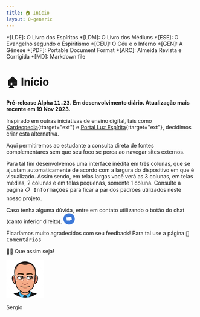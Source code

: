 ```yaml
---
title: 🏠 Início
layout: 0-generic
---
```


*[LDE]: O Livro dos Espíritos
*[LDM]: O Livro dos Médiuns
*[ESE]: O Evangelho segundo o Espiritismo
*[CEU]: O Céu e o Inferno
*[GEN]: A Gênese
*[PDF]: Portable Document Format
*[ARC]: Almeida Revista e Corrigida
*[MD]: Markdown file

# 🏠 Início

**Pré-release Alpha <kbd>11.23</kbd>. Em desenvolvimento diário. Atualização mais recente em 19 Nov 2023.**

Inspirado em outras iniciativas de ensino digital, tais como [Kardecpedia](https://kardecpedia.com/pt){:target="ext"} e [Portal Luz Espírita](https://www.luzespirita.org.br/){:target="ext"}, decidimos criar esta alternativa.

Aqui permitiremos ao estudante a consulta direta de fontes complementares sem que seu foco se perca ao navegar sites externos. 

Para tal fim desenvolvemos uma interface inédita em três colunas, que se ajustam automaticamente de acordo com a largura do dispositivo em que é visualizado. Assim sendo, em telas largas você verá as 3 colunas, em telas médias, 2 colunas e em telas pequenas, somente 1 coluna. Consulte a página <kbd>📋 Informações</kbd> para ficar a par dos padrões utilizados neste nosso projeto.

<!-- Lembre-se que fazemos atualizações diariamente. Se a parte que você queira utilizar não se acha pronta ainda, aguarde um pouco que chegaremos lá. Ressalvo somente que nosso progresso é sequencial, partindo do começo de um livro, chegando até o fim do mesmo, para então começar o próximo livro da sequência. -->

Caso tenha alguma dúvida, entre em contato utilizando o botão do chat (canto inferior direito). <img src="./framework/crisp-logo.svg" width="30" height="30" alt="botão do crisp chat" style="all: unset; height: 30px; vertical-align: text-bottom;">

Ficaríamos muito agradecidos com seu feedback! Para tal use a página <kbd>💌 Comentários</kbd>

🙏🏼 Que assim seja!

<img src="./framework/baldy.webp" width="100" height="100" alt="bitmoji de sergio" style="all: unset; background-color: transparent;  width: 100px; transform: scaleX(-1)">

<p class="ff-z fs-xxl mt-n10">Sergio</p>

<p>&nbsp;</p>
<p>&nbsp;</p>